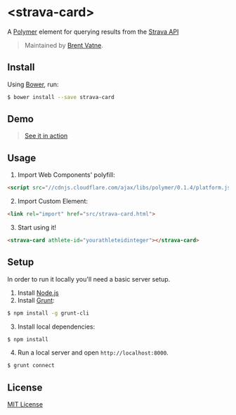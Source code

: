 # &lt;strava-card&gt;

A [Polymer](http://polymer-project.org) element for querying results from the [Strava API](http://strava.github.io/api/)

> Maintained by [Brent Vatne](https://github.com/brentvatne).

## Install

Using [Bower](http://bower.io), run:

```bash
$ bower install --save strava-card
```

## Demo

> [See it in action](http://brentvatne.github.io/strava-card/)

## Usage

1. Import Web Components' polyfill:

```html
<script src="//cdnjs.cloudflare.com/ajax/libs/polymer/0.1.4/platform.js"></script>
```

2. Import Custom Element:

```html
<link rel="import" href="src/strava-card.html">
```

3. Start using it!

```html
<strava-card athlete-id="yourathleteidinteger"></strava-card>
```

## Setup

In order to run it locally you'll need a basic server setup.

1. Install [Node.js](http://nodejs.org/download/)
2. Install [Grunt](http://gruntjs.com/):

```sh
$ npm install -g grunt-cli
```

3. Install local dependencies:

```sh
$ npm install
```

4. Run a local server and open `http://localhost:8000`.

```sh
$ grunt connect
```

## License

[MIT License](http://opensource.org/licenses/MIT)
